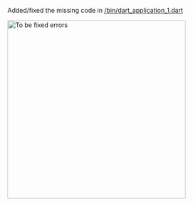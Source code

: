 

Added/fixed the missing code in [/bin/dart_application_1.dart](/bin/dart_application_1.dart)

<img src="errors_in_dart_application_1.dart.png" width="400" alt="To be fixed errors"/>

